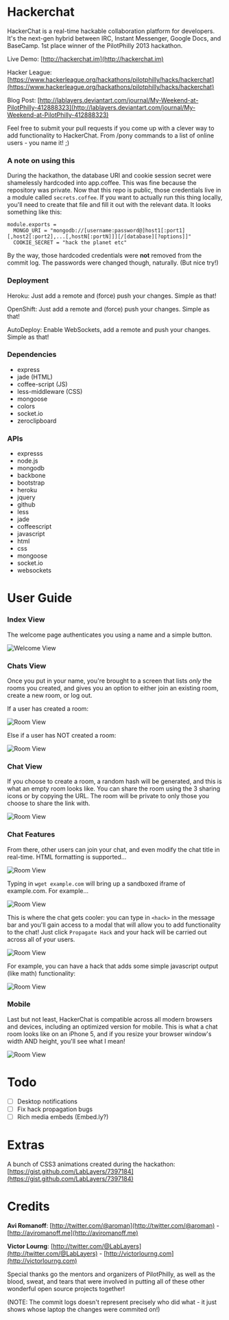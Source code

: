 # Hackerchat

HackerChat is a real-time hackable collaboration platform for developers. It's the next-gen hybrid between IRC, Instant Messenger, Google Docs, and BaseCamp. 1st place winner of the PilotPhilly 2013 hackathon.

Live Demo: [http://hackerchat.im](http://hackerchat.im)

Hacker League: [https://www.hackerleague.org/hackathons/pilotphilly/hacks/hackerchat](https://www.hackerleague.org/hackathons/pilotphilly/hacks/hackerchat)

Blog Post: [http://lablayers.deviantart.com/journal/My-Weekend-at-PilotPhilly-412888323](http://lablayers.deviantart.com/journal/My-Weekend-at-PilotPhilly-412888323)

Feel free to submit your pull requests if you come up with a clever way to add functionality to HackerChat. From /pony commands to a list of online users - you name it! ;)

### A note on using this
During the hackathon, the database URI and cookie session secret were shamelessly hardcoded into app.coffee.
This was fine because the repository was private. Now that this repo is public, those credentials live in a
module called `secrets.coffee`. If you want to actually run this thing locally, you'll need to create that
file and fill it out with the relevant data. It looks something like this:

    module.exports =
      MONGO_URI = "mongodb://[username:password@]host1[:port1][,host2[:port2],...[,hostN[:portN]]][/[database][?options]]"
      COOKIE_SECRET = "hack the planet etc"

By the way, those hardcoded credentials were **not** removed from the commit log. The passwords were changed though, naturally. (But nice try!)

### Deployment
Heroku: Just add a remote and (force) push your changes. Simple as that!

OpenShift: Just add a remote and (force) push your changes. Simple as that!

AutoDeploy: Enable WebSockets, add a remote and push your changes. Simple as that!

### Dependencies

- express
- jade  (HTML)
- coffee-script  (JS) 
- less-middleware  (CSS)
- mongoose
- colors
- socket.io
- zeroclipboard
    

### APIs

- expresss
- node.js
- mongodb
- backbone
- bootstrap
- heroku
- jquery
- github
- less
- jade
- coffeescript
- javascript
- html
- css
- mongoose
- socket.io
- websockets

# User Guide

### Index View

The welcome page authenticates you using a name and a simple button.

![Welcome View](http://i.imgur.com/LQ67POk.png)

### Chats View

Once you put in your name, you're brought to a screen that lists _only_ the rooms you created, and gives you an option to either join an existing room, create a new room, or log out.

If a user has created a room:

![Room View](http://i.imgur.com/xdLpyju.png)

Else if a user has NOT created a room:

![Room View](http://i.imgur.com/w2KhQjd.png)

### Chat View

If you choose to create a room, a random hash will be generated, and this is what an empty room looks like. You can share the room using the 3 sharing icons or by copying the URL. The room will be private to only those you choose to share the link with.

![Room View](http://i.imgur.com/LSKaMwH.png)

### Chat Features

From there, other users can join your chat, and even modify the chat title in real-time. HTML formatting is supported...

![Room View](http://i.imgur.com/4KCWSDw.png)

Typing in `wget example.com` will bring up a sandboxed iframe of example.com. For example...

![Room View](http://i.imgur.com/FEmqwDE.png)

This is where the chat gets cooler: you can type in `<hack>` in the message bar and you'll gain access to a modal that will allow you to add functionality to the chat! Just click `Propagate Hack` and your hack will be carried out across all of your users.

![Room View](http://i.imgur.com/r94oGkB.png)

For example, you can have a hack that adds some simple javascript output (like math) functionality:

![Room View](http://i.imgur.com/GIrV0sD.png)

### Mobile

Last but not least, HackerChat is compatible across all modern browsers and devices, including an optimized version for mobile. This is what a chat room looks like on an iPhone 5, and if you resize your browser window's width AND height, you'll see what I mean!

![Room View](http://i.imgur.com/fsxjdoI.png)

# Todo

- [ ] Desktop notifications
- [ ] Fix hack propagation bugs
- [ ] Rich media embeds (Embed.ly?)

# Extras

A bunch of CSS3 animations created during the hackathon: [https://gist.github.com/LabLayers/7397184](https://gist.github.com/LabLayers/7397184)

# Credits

**Avi Romanoff**: [http://twitter.com/@aroman](http://twitter.com/@aroman) - [http://aviromanoff.me](http://aviromanoff.me)

**Victor Lourng**: [http://twitter.com/@LabLayers](http://twitter.com/@LabLayers) - [http://victorlourng.com](http://victorlourng.com)

Special thanks go the mentors and organizers of PilotPhilly, as well as the blood, sweat, and tears that were involved in putting all of these other wonderful open source projects together!

(NOTE: The commit logs doesn't represent precisely who did what - it just shows whose laptop the changes were commited on!)